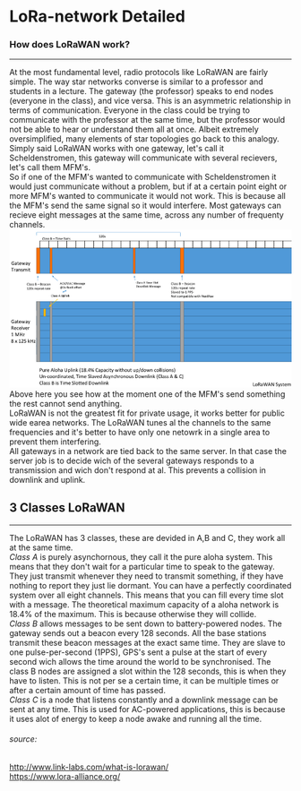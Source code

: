 LoRa-network Detailed
===
### How does LoRaWAN work?
---
At the most fundamental level, radio protocols like LoRaWAN are fairly simple. The way star networks converse is similar to a professor and students in a lecture. The gateway (the professor) speaks to end nodes (everyone in the class), and vice versa. This is an asymmetric relationship in terms of communication. Everyone in the class could be trying to communicate with the professor at the same time, but the professor would not be able to hear or understand them all at once. Albeit extremely oversimplified, many elements of star topologies go back to this analogy.
Simply said LoRaWAN works with one gateway, let's call it Scheldenstromen, this gateway will communicate with several recievers, let's call them MFM's.  
So if one of the MFM's wanted to communicate with Scheldenstromen it would just communicate without a problem, but if at a certain point eight or more MFM's wanted to communicate it would not work. This is because all the MFM's send the same signal so it would interfere. Most gateways can recieve eight messages at the same time, across any number of frequenty channels.  
![alt text](https://github.com/TimVosch/Aqua/blob/master/Theory/Media/LoRaWAN%20signals.png "LoraWan Signals")  
Above here you see how at the moment one of the MFM's send something the rest cannot send anything.  
LoRaWAN is not the greatest fit for private usage, it works better for public wide earea networks. The LoRaWAN tunes al the channels to the same frequencies and it's better to have only one netowrk in a single area to prevent them interfering.  
All gateways in a network are tied back to the same server. In that case the server job is to decide wich of the several gateways responds to a transmission and wich don't respond at al. This prevents a collision in downlink and uplink.  
## 3 Classes LoRaWAN
---
The LoRaWAN has 3 classes, these are devided in A,B and C, they work all at the same time.  
*Class A* is purely asynchornous, they call it the pure aloha system. This means that they don't wait for a particular time to speak to the gateway. They just transmit whenever they need to transmit something, if they have nothing to report they just lie dormant. You can have a perfectly coordinated system over all eight channels. This means that you can fill every time slot with a message. The theoretical maximum capacity of a aloha network is 18.4% of the maximum. This is because otherwise they will collide.  
*Class B* allows messages to be sent down to battery-powered nodes. The gateway sends out a beacon every 128 seconds. All the base stations transmit these beacon messages at the exact same time. They are slave to one pulse-per-second (1PPS), GPS's sent a pulse at the start of every second wich allows the time around the world to be synchronised. The class B nodes are assigned a slot within the 128 seconds, this is when they have to listen. This is not per se a certain time, it can be multiple times or after a certain amount of time has passed.  
*Class C* is a node that listens constantly and a downlink message can be sent at any time. This is used for AC-powered applications, this is because it uses alot of energy to keep a node awake and running all the time.

###### source:
http://www.link-labs.com/what-is-lorawan/  
https://www.lora-alliance.org/  